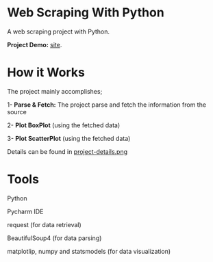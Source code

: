 # Web Scraping With Python
A web scraping project with Python.

**Project Demo:** [site](https://youtu.be/mSIS5HtdW70).  

# How it Works
The project mainly accomplishes;

1- **Parse & Fetch:** The project parse and fetch the information from the source

2- **Plot BoxPlot** (using the fetched data)

3- **Plot ScatterPlot** (using the fetched data)

Details can be found in [project-details.png](project-details.png) 


# Tools
Python

Pycharm IDE

request (for data retrieval)

BeautifulSoup4 (for data parsing)

matplotlip, numpy and statsmodels (for data visualization)

